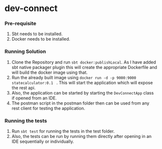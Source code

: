 # dev-connect

### Pre-requisite

1. Sbt needs to be installed.
2. Docker needs to be installed.

### Running Solution

1. Clone the Repository and run `sbt docker:publishLocal`. As I have added
   sbt native packager plugin this will create the appropriate Dockerfile
   and will build the docker image using that.
2. Run the already built image using `docker run -d -p 9000:9000 statecalculator:0.1 ` .
   This will start the application which will expose the rest api.
3. Also, the application can be started by starting the `DevConnectApp` 
   class if opened from an IDE.
4. The postman script in the postman folder then can be used from any
   rest client for testing the application.

### Running the tests
1. Run `sbt test` for running the tests in the test folder.
2. Also, the tests can be run by running them directly after opening
   in an IDE sequentially or individually.